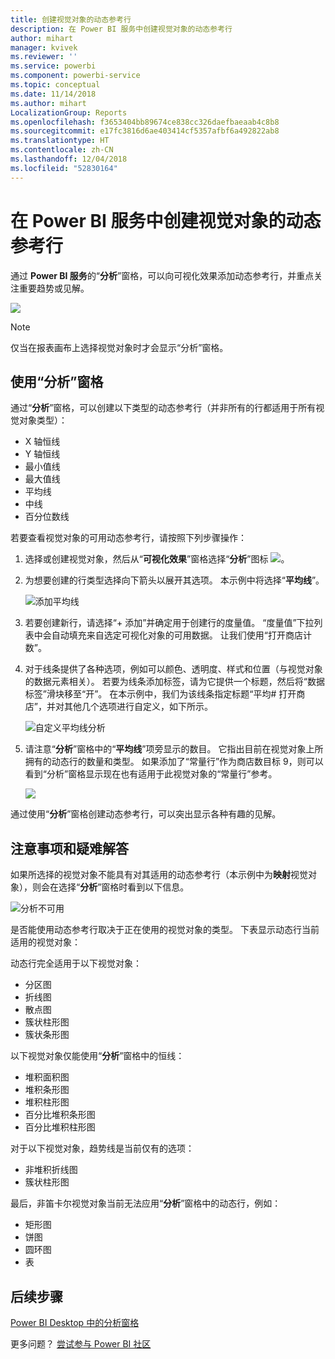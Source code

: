 ```yaml
---
title: 创建视觉对象的动态参考行
description: 在 Power BI 服务中创建视觉对象的动态参考行
author: mihart
manager: kvivek
ms.reviewer: ''
ms.service: powerbi
ms.component: powerbi-service
ms.topic: conceptual
ms.date: 11/14/2018
ms.author: mihart
LocalizationGroup: Reports
ms.openlocfilehash: f3653404bb89674ce838cc326daefbaeaab4c8b8
ms.sourcegitcommit: e17fc3816d6ae403414cf5357afbf6a492822ab8
ms.translationtype: HT
ms.contentlocale: zh-CN
ms.lasthandoff: 12/04/2018
ms.locfileid: "52830164"
---
```

# <a name="create-dynamic-reference-lines-for-visuals-in-the-power-bi-service"></a>在 Power BI 服务中创建视觉对象的动态参考行

通过 **Power BI 服务**的“**分析**”窗格，可以向可视化效果添加动态参考行，并重点关注重要趋势或见解。

![](media/service-analytics-pane/power-bi-analytics-pane.png)

> [!NOTE]
> 仅当在报表画布上选择视觉对象时才会显示“分析”窗格。
> 
> 

## <a name="use-the-analytics-pane"></a>使用“分析”窗格
通过“**分析**”窗格，可以创建以下类型的动态参考行（并非所有的行都适用于所有视觉对象类型）：

* X 轴恒线
* Y 轴恒线
* 最小值线
* 最大值线
* 平均线
* 中线
* 百分位数线


若要查看视觉对象的可用动态参考行，请按照下列步骤操作：

1. 选择或创建视觉对象，然后从“**可视化效果**”窗格选择“**分析**”图标 ![](media/service-analytics-pane/power-bi-analytics-icon.png)。

2. 为想要创建的行类型选择向下箭头以展开其选项。 本示例中将选择“**平均线**”。
   
   ![添加平均线](media/service-analytics-pane/power-bi-add.png)

3. 若要创建新行，请选择“+ 添加”并确定用于创建行的度量值。  “度量值”下拉列表中会自动填充来自选定可视化对象的可用数据。 让我们使用“打开商店计数”。

5. 对于线条提供了各种选项，例如可以颜色、透明度、样式和位置（与视觉对象的数据元素相关）。 若要为线条添加标签，请为它提供一个标题，然后将“数据标签”滑块移至“开”。  在本示例中，我们为该线条指定标题“平均# 打开商店”，并对其他几个选项进行自定义，如下所示。
   
   ![自定义平均线分析](media/service-analytics-pane/power-bi-average-line2.png)

1. 请注意“**分析**”窗格中的“**平均线**”项旁显示的数目。 它指出目前在视觉对象上所拥有的动态行的数量和类型。 如果添加了“常量行”作为商店数目标 9，则可以看到“分析”窗格显示现在也有适用于此视觉对象的“常量行”参考。
   
   ![](media/service-analytics-pane/power-bi-reference-lines.png)
   

通过使用“**分析**”窗格创建动态参考行，可以突出显示各种有趣的见解。

## <a name="considerations-and-troubleshooting"></a>注意事项和疑难解答

如果所选择的视觉对象不能具有对其适用的动态参考行（本示例中为**映射**视觉对象），则会在选择“**分析**”窗格时看到以下信息。
   
![分析不可用](media/service-analytics-pane/power-bi-no-lines.png)

是否能使用动态参考行取决于正在使用的视觉对象的类型。 下表显示动态行当前适用的视觉对象：

动态行完全适用于以下视觉对象：

* 分区图
* 折线图
* 散点图
* 簇状柱形图
* 簇状条形图

以下视觉对象仅能使用“**分析**”窗格中的恒线：

* 堆积面积图
* 堆积条形图
* 堆积柱形图
* 百分比堆积条形图
* 百分比堆积柱形图

对于以下视觉对象，趋势线是当前仅有的选项：

* 非堆积折线图
* 簇状柱形图

最后，非笛卡尔视觉对象当前无法应用“**分析**”窗格中的动态行，例如：

* 矩形图
* 饼图
* 圆环图
* 表

## <a name="next-steps"></a>后续步骤
[Power BI Desktop 中的分析窗格](desktop-analytics-pane.md)

更多问题？ [尝试参与 Power BI 社区](http://community.powerbi.com/)

